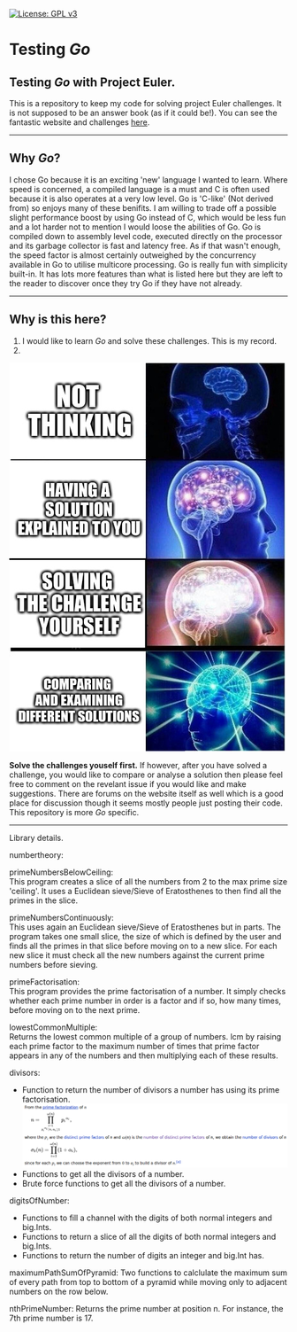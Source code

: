 [![License: GPL v3](https://img.shields.io/badge/License-GPLv3-blue.svg)](https://www.gnu.org/licenses/gpl-3.0)

# Testing *Go*

## Testing *Go* with Project Euler.  
This is a repository to keep my code for solving project Euler challenges. It is not supposed to be an answer book (as if it could be!). You can see the fantastic website and challenges [here](https://projecteuler.net/ "Project Euler").

---

## Why *Go*?
I chose Go because it is an exciting 'new' language I wanted to learn. Where speed is concerned, a compiled language is a must and C is often used because it is also operates at a very low level. Go is 'C-like' (Not derived from) so enjoys many of these benifits. I am willing to trade off a possible slight performance boost by using Go instead of C, which would be less fun and a lot harder not to mention I would loose the abilities of Go. Go is compiled down to assembly level code, executed directly on the processor and its garbage collector is fast and latency free. As if that wasn't enough, the speed factor is almost certainly outweighed by the concurrency available in Go to utilise multicore processing. Go is really fun with simplicity built-in. It has lots more features than what is listed here but they are left to the reader to discover once they try Go if they have not already.

---

## Why is this here?  
1. I would like to learn *Go* and solve these challenges. This is my record.
2.
![Because sharing (after solving for yourself) is caring.](images/reason2.jpg)

**Solve the challenges youself first.** If however, after you have solved a challenge, you would like to compare or analyse a solution then please feel free to comment on the revelant issue if you would like and make suggestions. There are forums on the website itself as well which is a good place for discussion though it seems mostly people just posting their code. This repository is more _Go_ specific. 

---

Library details.

numbertheory:

primeNumbersBelowCeiling:  
This program creates a slice of all the numbers from 2 to the max prime size 'ceiling'. It uses a Euclidean sieve/Sieve of Eratosthenes to then find all the primes in the slice.

primeNumbersContinuously:  
This uses again an Euclidean sieve/Sieve of Eratosthenes but in parts. The program takes one small slice, the size of which is defined by the user and finds all the primes in that slice before moving on to a new slice. For each new slice it must check all the new numbers against the current prime numbers before sieving.

primeFactorisation:  
This program provides the prime factorisation of a number. It simply checks whether each prime number in order is a factor and if so, how many times, before moving on to the next prime.

lowestCommonMultiple:  
Returns the lowest common multiple of a group of numbers. lcm by raising each prime factor to the maximum number of times that prime factor appears in any of the numbers and then multiplying each of these results.

divisors:  
 - Function to return the number of divisors a number has using its prime factorisation.  
![Insert explantion here (You can't see the picture)](images/numberOfDivisors.png)
 - Functions to get all the divisors of a number.
 - Brute force functions to get all the divisors of a number.

digitsOfNumber:
 - Functions to fill a channel with the digits of both normal integers and big.Ints. 
 - Functions to return a slice of all the digits of both normal integers and big.Ints.
 - Functions to return the number of digits an integer and big.Int has.

maximumPathSumOfPyramid:
Two functions to calclulate the maximum sum of every path from top to bottom of a pyramid while
moving only to adjacent numbers on the row below.

nthPrimeNumber:
Returns the prime number at position n. For instance, the 7th prime number is 17.

